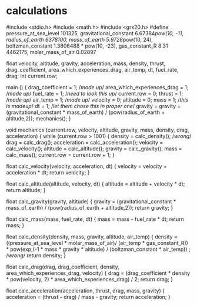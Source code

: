 calculations
============

#include <stdio.h>
#include <math.h>
#include <grx20.h>
#define pressure_at_sea_level 101325, gravitational_constant 6.67384*pow(10, -11, radius_of_earth 6378100, mass_of_earth 5.9726*pow(10, 24), boltzman_constant 1.3806488 * pow(10, -23), gas_constant_R 8.31 4462175, molar_mass_of_air 0.02897

float velocity, altitude, gravity, acceleration, mass, density, thrust, drag_coefficient, area_which_experiences_drag, air_temp, dt, fuel_rate, drag;
int current.row;



main () {
     drag_coefficient = 1; /*made up*/
     area_which_experiences_drag = 1; /*made up*/
     fuel_rate = 1; /*need to look this up*/
     current.row = 0;
     thrust = 1; /*made up*/
     air_temp = 1; /*made up*/
     velocity = 0;
     altitude = 0;
     mass = 1; /*this is madeup*/
     dt = 1; /*let them chose this in proper one*/
     gravity = gravity = (gravitational_constant * mass_of_earth) / (pow(radius_of_earth + altitude,2));
     mechanics();
     }

void mechanics (current.row, velocity, altitude, gravity, mass, density, drag, acceleration) {
     while (current.row > 1001) {
           density = calc_density(); /*wrong*/
           drag = calc_drag();
           acceleration = calc_acceleration();
           velocity = calc_velocity();
           altitude = calc_altitude();
           gravity = calc_gravity();
           mass = calc_mass();
           current.row = current.row + 1;
           }
           
float calc_velocity(velocity, acceleration, dt) {
     velocity = velocity + acceleration * dt;
     return velocity;
     }

float calc_altitude(altitude, velocity, dt) {
      altitude = altitude + velocity * dt;
      return altitude;
      }

float calc_gravity(gravity, altitude) {
      gravity = (gravitational_constant * mass_of_earth) / (pow(radius_of_earth + altitude,2));
      return gravity;
      }

float calc_mass(mass, fuel_rate, dt) {
      mass = mass - fuel_rate * dt;
      return mass;
      }

float calc_density(density, mass, gravity, altitude, air_temp) {
      density = ((pressure_at_sea_level * molar_mass_of_air)/ (air_temp * gas_constant_R)) * pow(exp,(-1 * mass * gravity * altitude) / (boltzman_constant * air_temp)) ; /*wrong*/
      return density;
      }

float calc_drag(drag, drag_coefficient, density, area_which_experiences_drag, velocity) {
      drag = (drag_coefficient * density * pow(velocity, 2) * area_which_experiences_drag) / 2;
      return drag;
      }

float calc_acceleration(acceleration, thrust, drag, mass, gravity) {
      acceleration = (thrust - drag) / mass - gravity;
      return acceleration;
      }
